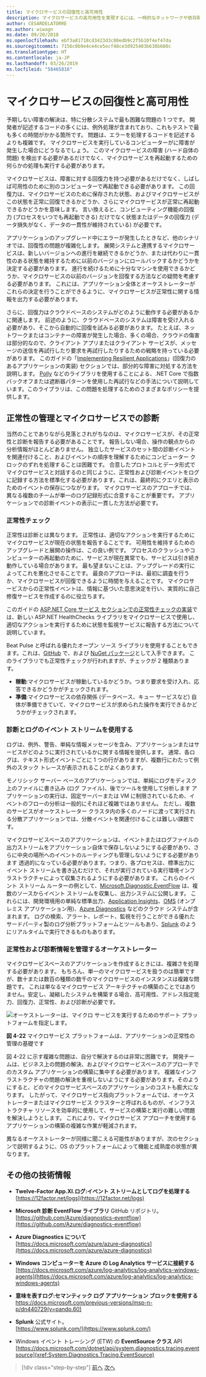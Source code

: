 ```yaml
---
title: マイクロサービスの回復性と高可用性
description: マイクロサービスの高可用性を実現するには、一時的なネットワークや依存関係のエラーに耐えるような設計が必要であり、回復性も求められます。
author: CESARDELATORRE
ms.author: wiwagn
ms.date: 09/20/2018
ms.openlocfilehash: ebf3a81718cd3423d3c80edb9c2f5b10f4ef47da
ms.sourcegitcommit: 7156c0b9e4ce4ce5ecf48ce3d925403b638b680c
ms.translationtype: HT
ms.contentlocale: ja-JP
ms.lasthandoff: 03/26/2019
ms.locfileid: "58465816"
---
```

# <a name="resiliency-and-high-availability-in-microservices"></a>マイクロサービスの回復性と高可用性

予期しない障害の解決は、特に分散システムで最も困難な問題の 1 つです。 開発者が記述するコードの多くには、例外処理が含まれており、これもテストで最も多くの時間がかかる箇所です。 問題は、エラーを処理するコードを記述するよりも複雑です。 マイクロサービスを実行しているコンピューターがに障害が発生した場合にどうなるでしょう。 このマイクロサービスの障害 (ハード自体の問題) を検出する必要があるだけでなく、マイクロサービスを再起動するための何らかの処理も実行する必要があります。

マイクロサービスは、障害に対する回復力を持つ必要があるだけでなく、しばしば可用性のために別のコンピューターで再起動できる必要があります。 この回復力は、マイクロサービスのために保存された状態、およびマイクロサービスがこの状態を正常に回復できるかどうか、さらにマイクロサービスが正常に再起動できるかどうかを意味します。 言い換えると、コンピューティング機能の回復力 (プロセスをいつでも再起動できる) だけでなく状態またはデータの回復力 (データ損失がなく、データの一貫性が維持されている) が必要です。

アプリケーションのアップグレード中にエラーが発生したときなど、他のシナリオでは、回復性の問題が複雑化します。 展開システムと連携するマイクロサービスは、新しいバージョンへの進行を継続できるかどうか、または代わりに一貫性のある状態を維持するために以前のバージョンにロールバックするかどうかを決定する必要があります。 進行を続けるために十分なマシンを使用できるかどうか、マイクロサービスの以前のバージョンを回復する方法などの疑問を考慮する必要があります。 これには、アプリケーション全体とオーケストレーターがこれらの決定を行うことができるように、マイクロサービスが正常性に関する情報を出力する必要があります。

さらに、回復力はクラウドベースのシステムがどのように動作する必要があるかに関連します。 前述のように、クラウドベースのシステムは障害を受け入れる必要があり、そこから自動的に回復を試みる必要があります。 たとえば、ネットワークまたはコンテナーの障害が発生した場合、多くの場合、クラウドの傷害は部分的なので、クライアント アプリまたはクライアント サービスが、メッセージの送信を再試行したり要求を再試行したりするための戦略を持っている必要があります。 このガイドの「[Implementing Resilient Applications](../implement-resilient-applications/index.md)」(回復力のあるアプリケーションの実装) セクションでは、部分的な障害に対処する方法を説明します。 [Polly](https://github.com/App-vNext/Polly) などのライブラリを使用することによる、.NET Core で指数バックオフまたは遮断器パターンを使用した再試行などの手法について説明しています。このライブラリは、この問題を処理するためのさまざまなポリシーを提供します。

## <a name="health-management-and-diagnostics-in-microservices"></a>正常性の管理とマイクロサービスでの診断

当然のことでありながら見落とされがちなのは、マイクロサービスが、その正常性と診断を報告する必要があることです。 報告しない場合、操作の観点からの分析情報がほとんどありません。 独立したサービスのセット間の診断イベントを関連付けること、およびイベントの順序を理解するためにコンピューター クロックのずれを処理することは困難です。 合意したプロトコルとデータ形式でマイクロサービスと対話するのと同じように、正常性および診断イベントをログに記録する方法を標準化する必要があります。これは、最終的にクエリと表示のためのイベントの保存につながります。 マイクロサービスのアプローチでは、異なる複数のチームが単一のログ記録形式に合意することが重要です。 アプリケーションでの診断イベントの表示に一貫した方法が必要です。

### <a name="health-checks"></a>正常性チェック

正常性は診断とは異なります。 正常性は、適切なアクションを実行するためにマイクロサービスが現在の状態を報告することです。 可用性を維持するためのアップグレードと展開の操作は、この良い例です。 プロセスのクラッシュやコンピューターの再起動のために、サービスが現在異常でも、サービスは引き続き動作している場合があります。 最も望まないことは、アップグレードの実行によってこれを悪化させることです。 最良のアプローチは、最初に調査を行うか、マイクロサービスが回復できるように時間を与えることです。 マイクロサービスからの正常性イベントは、情報に基づいた意思決定を行い、実質的に自己修復サービスを作成するのに役立ちます。

このガイドの [ASP.NET Core サービス セクションでの正常性チェックの実装](../implement-resilient-applications/monitor-app-health.md#implement-health-checks-in-aspnet-core-services)では、新しい ASP.NET HealthChecks ライブラリをマイクロサービスで使用し、適切なアクションを実行するために状態を監視サービスに報告する方法について説明しています。

Beat Pulse と呼ばれる優れたオープン ソース ライブラリを使用することもできます。これは、[GitHub](https://github.com/Xabaril/BeatPulse) で、および [NuGet パッケージ](https://www.nuget.org/packages/BeatPulse/)として入手できます。 このライブラリでも正常性チェックが行われますが、チェックが 2 種類あります。

- **稼動**:マイクロサービスが稼動しているかどうか。つまり要求を受け入れ、応答できるかどうかがチェックされます。 
- **準備**:マイクロサービスの依存関係 (データベース、キュー サービスなど) 自体が準備できていて、マイクロサービスが求められた操作を実行できるかどうかがチェックされます。 

### <a name="using-diagnostics-and-logs-event-streams"></a>診断とログのイベント ストリームを使用する

ログは、例外、警告、単純な情報メッセージを含み、アプリケーションまたはサービスがどのように実行されているかに関する情報を提供します。 通常、各ログは、テキスト形式イベントごとに 1 つの行がありますが、複数行にわたって例外のスタック トレースが表示されることがよくあります。

モノリシック サーバー ベースのアプリケーションでは、単純にログをディスク上のファイルに書き込み (ログ ファイル)、後でツールを使用して分析します アプリケーションの実行は、固定サーバーまたは VM に制限されているため、イベントのフローの分析は一般的にそれほど複雑ではありません。 ただし、複数のサービスがオーケストレーター クラスタ内の多くのノードに渡って実行される分散アプリケーションでは、分散イベントを関連付けることは難しい課題です。

マイクロサービスベースのアプリケーションは、イベントまたはログファイルの出力ストリームをアプリケーション自体で保存しないようにする必要があり、さらに中央の場所へのイベントのルーティングも管理しないようにする必要があります 透過的になっている必要があります。つまり、各プロセスは、標準出力にイベント ストリームを書き込むだけで、それが実行されている実行環境インフラストラクチャによって収集されるようにする必要があります。 これらのイベント ストリーム ルーターの例として、[Microsoft.Diagnostic.EventFlow](https://github.com/Azure/diagnostics-eventflow) は、複数のソースからイベント ストリームを収集し、出力システムに公開します。 これらには、開発環境用の単純な標準出力、[Application Insights](https://azure.microsoft.com/services/application-insights/)、[OMS](https://github.com/Azure/diagnostics-eventflow#oms-operations-management-suite) (オンプレミス アプリケーション用)、[Azure Diagnostics](https://docs.microsoft.com/azure/monitoring-and-diagnostics/azure-diagnostics) などのクラウド システムが含まれます。 ログの検索、アラート、レポート、監視を行うことができる優れたサードパーティ製のログ分析プラットフォームとツールもあり、[Splunk](https://www.splunk.com/goto/Splunk_Log_Management?ac=ga_usa_log_analysis_phrase_Mar17&_kk=logs%20analysis&gclid=CNzkzIrex9MCFYGHfgodW5YOtA) のようにリアルタイムで実行できるものもあります。

### <a name="orchestrators-managing-health-and-diagnostics-information"></a>正常性および診断情報を管理するオーケストレーター

マイクロサービスベースのアプリケーションを作成するときには、複雑さを処理する必要があります。 もちろん、単一のマイクロサービスを扱うのは簡単ですが、数十または数百の種類の数千のマイクロサービスのインスタンスは複雑な問題です。 これは単なるマイクロサービス アーキテクチャの構築のことではありません。安定し、凝縮したシステムを構築する場合、高可用性、アドレス指定能力、回復力、正常性、および診断が必要です。

![オーケストレーターは、マイクロ サービスを実行するためのサポート プラットフォームを指定します。](./media/image22.png)

**図 4-22** マイクロサービス プラットフォームは、アプリケーションの正常性の管理の基礎です

図 4-22 に示す複雑な問題は、自分で解決するのは非常に困難です。 開発チームは、ビジネス上の問題の解決、およびマイクロサービスベースのアプローチでのカスタム アプリケーションの構築に集中する必要があります。 複雑なインフラストラクチャの問題の解決を重視しないようにする必要があります。そのようにすると、どのマイクロサービスベースのアプリケーションのコストも膨大になります。 したがって、マイクロサービス指向プラットフォームでは、オーケストレーターまたはマイクロサービス クラスターと呼ばれるものが、インフラストラクチャ リソースを効率的に使用して、サービスの構築と実行の難しい問題を解決しようとします。 これにより、マイクロサービス アプローチを使用するアプリケーションの構築の複雑な作業が軽減されます。

異なるオーケストレーターが同様に聞こえる可能性がありますが、次のセクションで説明するように、OS のプラットフォームによって機能と成熟度の状態が異なります。

## <a name="additional-resources"></a>その他の技術情報

- **Twelve-Factor App.XI.ログ:イベント ストリームとしてログを処理する** \
  [https://12factor.net/logs](https://12factor.net/logs)

- **Microsoft 診断 EventFlow ライブラリ** GitHub リポジトリ。 \
  [https://github.com/Azure/diagnostics-eventflow](https://github.com/Azure/diagnostics-eventflow)

- **Azure Diagnostics について** \
  [https://docs.microsoft.com/azure/azure-diagnostics](https://docs.microsoft.com/azure/azure-diagnostics)

- **Windows コンピューターを Azure の Log Analytics サービスに接続する** \
  [https://docs.microsoft.com/azure/log-analytics/log-analytics-windows-agents](https://docs.microsoft.com/azure/log-analytics/log-analytics-windows-agents)

- **意味を表すログ:セマンティック ログ アプリケーション ブロックを使用する** \
  <https://docs.microsoft.com/previous-versions/msp-n-p/dn440729(v=pandp.60)>

- **Splunk** 公式サイト。 \
  [https://www.splunk.com/](https://www.splunk.com/)

- Windows イベント トレーシング (ETW) の **EventSource クラス** API \
  [https://docs.microsoft.com/dotnet/api/system.diagnostics.tracing.eventsource](xref:System.Diagnostics.Tracing.EventSource)

>[!div class="step-by-step"]
>[前へ](microservice-based-composite-ui-shape-layout.md)
>[次へ](scalable-available-multi-container-microservice-applications.md)
